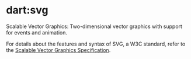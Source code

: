 # dart:svg

Scalable Vector Graphics:
Two-dimensional vector graphics with support for events and animation.

For details about the features and syntax of SVG, a W3C standard,
refer to the
[Scalable Vector Graphics Specification](http://www.w3.org/TR/SVG/).
